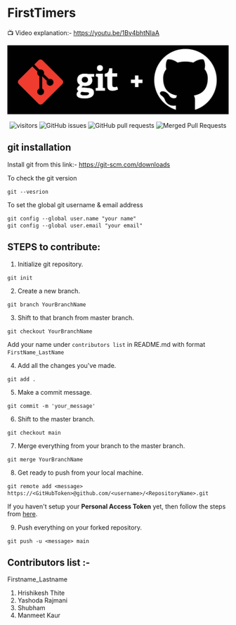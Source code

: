 # FirstTimers
📺 Video explanation:- https://youtu.be/1Bv4bhtNIaA

<img src="https://github.com/AkhileshThite/Portfolio/blob/main/Logos/git-github.jpg"></img>

<div align="center">
  <img src="https://visitor-badge.glitch.me/badge?page_id=CuriousGrids.FirstTimers" alt="visitors" />
  <img src="https://img.shields.io/github/issues/CuriousGrids/FirstTimers" alt="GitHub issues" />
  <img src="https://img.shields.io/github/issues-pr/CuriousGrids/FirstTimers" alt="GitHub pull requests" />
  <img src="https://img.shields.io/github/issues-search/CuriousGrids/FirstTimers?label=merged%20PRs&query=is%3Apr+is%3Aclosed+is%3Amerged&color=purple" alt="Merged Pull Requests" />
</div>


## git installation
Install git from this link:- https://git-scm.com/downloads

To check the git version
```
git --vesrion
```
To set the global git username & email address
```
git config --global user.name "your name"
git config --global user.email "your email"
```

## STEPS to contribute:
1. Initialize git repository.
```
git init
```
2. Create a new branch.
```
git branch YourBranchName
```
3. Shift to that branch from master branch.
```
git checkout YourBranchName
```
Add your name under ```contributors list``` in README.md with format ```FirstName_LastName```

4. Add all the changes you've made.
```
git add .
```
5. Make a commit message.
```
git commit -m 'your_message'
```
6. Shift to the master branch.
```
git checkout main
```
7. Merge everything from your branch to the master branch.
```
git merge YourBranchName
```
8. Get ready to push from your local machine.
```
git remote add <message> https://<GitHubToken>@github.com/<username>/<RepositoryName>.git
```
If you haven't setup your **Personal Access Token** yet, then follow the steps from [here](https://docs.github.com/en/github/authenticating-to-github/keeping-your-account-and-data-secure/creating-a-personal-access-token).

9. Push everything on your forked repository.
```
git push -u <message> main
```

## Contributors list :-
Firstname_Lastname
1. Hrishikesh Thite
2. Yashoda Rajmani
3. Shubham
4. Manmeet Kaur

